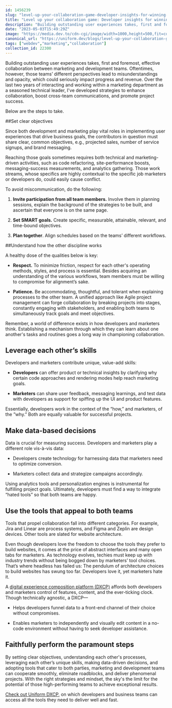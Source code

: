 ```yaml
---
id: 1456239
slug: "level-up-your-collaboration-game-developer-insights-for-winning-with-marketing-pro"
title: "Level up your collaboration game: Developer insights for winning with marketing pros"
description: "Building outstanding user experiences takes, first and foremost, effective collaboration between..."
date: "2023-05-03T15:49:29Z"
image: "https://media.dev.to/cdn-cgi/image/width=1000,height=500,fit=cover,gravity=auto,format=auto/https%3A%2F%2Fdev-to-uploads.s3.amazonaws.com%2Fuploads%2Farticles%2Fjhfuu567f1khlxvglcn0.png"
canonical_url: "https://uniform.dev/blogs/level-up-your-collaboration-game-developer-insights-for-winning-with"
tags: ["webdev","marketing","collaboration"]
collection_id: 22300
---
```


Building outstanding user experiences takes, first and foremost, effective collaboration between marketing and development teams. Oftentimes, however, those teams’ different perspectives lead to misunderstandings and opacity, which could seriously impact progress and revenue. Over the last two years of interacting and working within a marketing department as a seasoned technical leader, I've developed strategies to enhance collaboration, boost cross-team communications, and promote project success. 

Below are the steps to take.

##Set clear objectives

Since both development and marketing play vital roles in implementing user experiences that drive business goals, the contributors in question must share clear, common objectives, e.g., projected sales, number of service signups, and brand messaging. 

Reaching those goals sometimes requires both technical and marketing-driven activities, such as code refactoring, site-performance boosts, messaging-success measurements, and analytics gathering. Those work streams, whose specifics are highly contextual to the specific job marketers or developers do, could easily cause conflict.

To avoid miscommunication, do the following:

1. **Invite participation from all team members.** Involve them in planning sessions, explain the background of the strategies to be built, and ascertain that everyone is on the same page.
    
2. **Set SMART goals.** Create specific, measurable, attainable, relevant, and time-bound objectives.
    
3. **Plan together**. Align schedules based on the teams’ different workflows.

##Understand how the other discipline works

A healthy dose of the qualities below is key:

* **Respect.** To minimize friction, respect for each other's operating methods, styles, and process is essential. Besides acquiring an understanding of the various workflows, team members must be willing to compromise for alignment’s sake.
    
* **Patience.** Be accommodating, thoughtful, and tolerant when explaining processes to the other team. A unified approach like Agile project management can forge collaboration by breaking projects into stages, constantly engaging with stakeholders, and enabling both teams to simultaneously track goals and meet objectives.  

Remember, a world of difference exists in how developers and marketers think. Establishing a mechanism through which they can learn about one another's tasks and routines goes a long way in championing collaboration.

## Leverage each other’s skills

Developers and marketers contribute unique, value-add skills:

* **Developers** can offer product or technical insights by clarifying why certain code approaches and rendering modes help reach marketing goals.
    
* **Marketers** can share user feedback, messaging learnings, and test data with developers as support for spiffing up the UI and product features. 

Essentially, developers work in the context of the “how,” and marketers, of the ”why.” Both are equally valuable for successful projects.

## Make data-based decisions

Data is crucial for measuring success. Developers and marketers play a different role vis-à-vis data:

* Developers create technology for harnessing data that marketers need to optimize conversion.
    
* Marketers collect data and strategize campaigns accordingly. 

Using analytics tools and personalization engines is instrumental for fulfilling project goals. Ultimately, developers must find a way to integrate “hated tools” so that both teams are happy.

## Use the tools that appeal to both teams

Tools that propel collaboration fall into different categories. For example, Jira and Linear are process systems, and Figma and Zeplin are design devices. Other tools are slated for website architecture.

Even though developers love the freedom to choose the tools they prefer to build websites, it comes at the price of abstract interfaces and many open tabs for marketers. As technology evolves, techies must keep up with industry trends without being bogged down by marketers’ tool choices. That’s where headless has failed us: The pendulum of architecture choices to build websites has swung too far. Developers love it, yet marketers hate it. 

A [digital experience composition platform (DXCP)](https://uniform.dev/what-is-digital-experience-composition) affords both developers and marketers control of features, content, and the ever-ticking clock. Though technically agnostic, a DXCP—

* Helps developers funnel data to a front-end channel of their choice without compromises. 
    
* Enables marketers to independently and visually edit content in a no-code environment without having to seek developer assistance.
    
## Faithfully perform the paramount steps

By setting clear objectives, understanding each other's processes, leveraging each other’s unique skills, making data-driven decisions, and adopting tools that cater to both parties, marketing and development teams can cooperate smoothly, eliminate roadblocks, and deliver phenomenal projects. With the right strategies and mindset, the sky's the limit for the potential of those high-performing teams to achieve exceptional results.

[Check out Uniform DXCP](https://uniform.dev/demo), on which developers and business teams can access all the tools they need to deliver well and fast.
